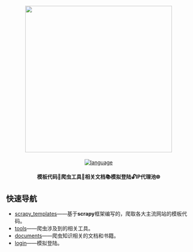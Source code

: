 <h1 align="center">
  <br>
  <a href="https://github.com/HITFRobot/happy-spiders">
  <img src="https://media-1253434227.cos.ap-chengdu.myqcloud.com/2018-06-06-090837.jpg" width="400"></a>
</h1>

<div align="center">

[![language](https://img.shields.io/badge/language-Python-blue.svg)](https://img.shields.io/badge/language-Java-green.svg)

</div>

<h4 align="center">
   模板代码📄爬虫工具🔧相关文档📚模拟登陆🔓IP代理池🌐
  <br>
</h4>

## 快速导航

- [scrapy_templates](https://github.com/conghuaicai/happy-spiders/tree/master/scrapy_templates)——基于**scrapy**框架编写的，爬取各大主流网站的模板代码。
- [tools](https://github.com/HITFRobot/happy-spiders/tree/master/tools)——爬虫涉及到的相关工具。
- [documents](https://github.com/conghuaicai/happy-spiders/tree/master/documents)——爬虫知识相关的文档和书籍。
- [login](https://github.com/HITFRobot/happy-spiders/tree/master/login)——模拟登陆。
